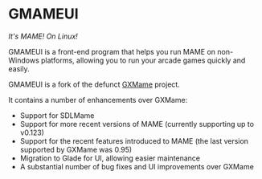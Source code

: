 GMAMEUI
=======

*It's MAME! On Linux!*

GMAMEUI is a front-end program that helps you run MAME on non-Windows platforms, allowing you to run your arcade games quickly and easily.

GMAMEUI is a fork of the defunct [GXMame]("http://gxmame.sourceforge.net/") project.

It contains a number of enhancements over GXMame:

* Support for SDLMame
* Support for more recent versions of MAME (currently supporting up to v0.123)
* Support for the recent features introduced to MAME (the last version supported by GXMame was 0.95)
* Migration to Glade for UI, allowing easier maintenance
* A substantial number of bug fixes and UI improvements over GXMame
